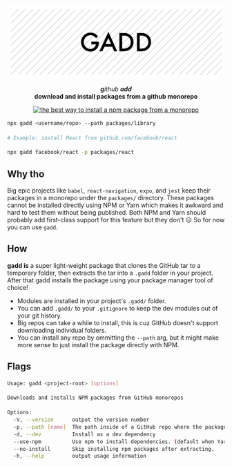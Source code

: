 <!-- Header -->

![Gadd](/gadd.png)

<p align="center">
  <em><b>g</b>ithub <b>add</b></em>
  <br />
  <b>download and install packages from a github monorepo</b>
  <br />

  <p align="center">
    <a href="https://packagephobia.now.sh/result?p=gadd">
      <img alt="the best way to install a npm package from a monorepo" longdesc="the best way to install a npm package from a monorepo" src="https://flat.badgen.net/packagephobia/install/gadd" />
    </a>
  </p>
  
</p>

<!-- Body -->

```sh
npx gadd <username/repo> --path packages/library

# Example: install React from github.com/facebook/react

npx gadd facebook/react -p packages/react
```

## Why tho

Big epic projects like `babel`, `react-navigation`, `expo`, and `jest` keep their packages in a monorepo under the `packages/` directory. These packages cannot be installed directly using NPM or Yarn which makes it awkward and hard to test them without being published. Both NPM and Yarn should probably add first-class support for this feature but they don't 😐 So for now you can use `gadd`.

## How

**gadd is** a super light-weight package that clones the GitHub tar to a temporary folder, then extracts the tar into a `.gadd` folder in your project. After that gadd installs the package using your package manager tool of choice!

- Modules are installed in your project's `.gadd/` folder.
- You can add `.gadd/` to your `.gitignore` to keep the dev modules out of your git history.
- Big repos can take a while to install, this is cuz GitHub doesn't support downloading individual folders.
- You can install any repo by ommitting the `--path` arg, but it might make more sense to just install the package directly with NPM.

## Flags

```sh
Usage: gadd <project-root> [options]

Downloads and installs NPM packages from GitHub monorepos

Options:
  -V, --version      output the version number
  -p, --path [name]  The path inside of a GitHub repo where the package lives.
  -d, --dev          Install as a dev dependency
  --use-npm          Use npm to install dependencies. (default when Yarn is not installed)
  --no-install       Skip installing npm packages after extracting.
  -h, --help         output usage information
```
